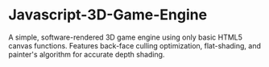 # Javascript-3D-Game-Engine
A simple, software-rendered 3D game engine using only basic HTML5 canvas functions. Features back-face culling optimization, flat-shading, and painter's algorithm for accurate depth shading.
